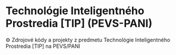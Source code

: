 #  Technológie Inteligentného Prostredia [TIP] (PEVS-PANI)
⚙️ Zdrojové kódy a projekty z predmetu Technológie Inteligentného Prostredia [TIP] na PEVS/PANI

